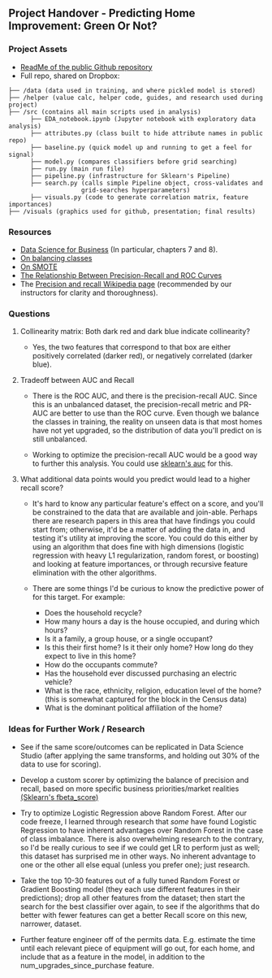 ## Project Handover - Predicting Home Improvement: Green Or Not?

### Project Assets
- [ReadMe of the public Github repository](https://github.com/amberjrivera/ee-upgrades-propensity)
- Full repo, shared on Dropbox:
```
├── /data (data used in training, and where pickled model is stored)
├── /helper (value calc, helper code, guides, and research used during project)
├── /src (contains all main scripts used in analysis)
      ├── EDA_notebook.ipynb (Jupyter notebook with exploratory data analysis)
      ├── attributes.py (class built to hide attribute names in public repo)
      ├── baseline.py (quick model up and running to get a feel for signal)
      ├── model.py (compares classifiers before grid searching)
      ├── run.py (main run file)
      ├── pipeline.py (infrastructure for Sklearn's Pipeline)
      ├── search.py (calls simple Pipeline object, cross-validates and
                    grid-searches hyperparameters)
      ├── visuals.py (code to generate correlation matrix, feature importances)
├── /visuals (graphics used for github, presentation; final results)
```

### Resources
* [Data Science for Business](https://drive.google.com/file/d/0B1cm3fV8cnJwNDJFNmx2a2RBaTg/view) (In particular, chapters 7 and 8).
* [On balancing classes](http://citeseerx.ist.psu.edu/viewdoc/download?doi=10.1.1.58.7757&rep=rep1&type=pdf)
* [On SMOTE](https://www.jair.org/media/953/live-953-2037-jair.pdf)
* [The Relationship Between Precision-Recall and ROC Curves](http://pages.cs.wisc.edu/~jdavis/davisgoadrichcamera2.pdf)
* The [Precision and recall Wikipedia page](https://en.wikipedia.org/wiki/Precision_and_recall) (recommended by our instructors for clarity and thoroughness).

### Questions
1. Collinearity matrix: Both dark red and dark blue indicate collinearity?
    - Yes, the two features that correspond to that box are either positively correlated (darker red), or negatively correlated (darker blue).

2. Tradeoff between AUC and Recall
    - There is the ROC AUC, and there is the precision-recall AUC. Since this is an unbalanced dataset, the precision-recall metric and PR-AUC are better to use than the ROC curve. Even though we balance the classes in training, the reality on unseen data is that most homes have not yet upgraded, so the distribution of data you'll predict on is still unbalanced.

    - Working to optimize the precision-recall AUC would be a good way to further this analysis. You could use [sklearn's auc](http://scikit-learn.org/stable/modules/generated/sklearn.metrics.auc.html#sklearn.metrics.auc) for this.

3. What additional data points would you predict would lead to a higher recall score?
    - It's hard to know any particular feature's effect on a score, and you'll be constrained to the data that are available and join-able. Perhaps there are research papers in this area that have findings you could start from; otherwise, it'd be a matter of adding the data in, and testing it's utility at improving the score. You could do this either by using an algorithm that does fine with high dimensions (logistic regression with heavy L1 regularization, random forest, or boosting) and looking at feature importances, or through recursive feature elimination with the other algorithms.

    - There are some things I'd be curious to know the predictive power of for this target. For example:
      - Does the household recycle?
      - How many hours a day is the house occupied, and during which hours?
      - Is it a family, a group house, or a single occupant?
      - Is this their first home? Is it their only home? How long do they expect to live in this home?
      - How do the occupants commute?
      - Has the household ever discussed purchasing an electric vehicle?
      - What is the race, ethnicity, religion, education level of the home? (this is somewhat captured for the block in the Census data)
      - What is the dominant political affiliation of the home?

### Ideas for Further Work / Research
* See if the same score/outcomes can be replicated in Data Science Studio (after applying the same transforms, and holding out 30% of the data to use for scoring).

* Develop a custom scorer by optimizing the balance of precision and recall, based on more specific business priorities/market realities [(Sklearn's fbeta_score)](http://scikit-learn.org/stable/modules/generated/sklearn.metrics.fbeta_score.html)

* Try to optimize Logistic Regression above Random Forest. After our code freeze, I learned through research that *some* have found Logistic Regression to have inherent advantages over Random Forest in the case of class imbalance. There is also overwhelming research to the contrary, so I'd be really curious to see if we could get LR to perform just as well; this dataset has surprised me in other ways. No inherent advantage to one or the other all else equal (unless you prefer one); just research.

* Take the top 10-30 features out of a fully tuned Random Forest or Gradient Boosting model (they each use different features in their predictions); drop all other features from the dataset; then start the search for the best classifier over again, to see if the algorithms that do better with fewer features can get a better Recall score on this new, narrower, dataset.

* Further feature engineer off of the permits data. E.g. estimate the time until each relevant piece of equipment will go out, for each home, and include that as a feature in the model, in addition to the num_upgrades_since_purchase feature.
